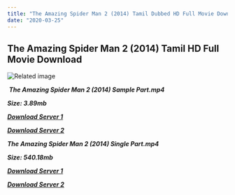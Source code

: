 ```yaml
---
title: "The Amazing Spider Man 2 (2014) Tamil Dubbed HD Full Movie Download"
date: "2020-03-25"
---
```


## The Amazing Spider Man 2 (2014) Tamil HD Full Movie Download

![Related image](https://static.raru.co.za/cover/2014/06/24/1740903-l.jpg?v=1404310348) 

 _**The Amazing Spider Man 2 (2014) Sample Part.mp4**_

_**Size: 3.89mb**_

[_**Download Server 1**_](http://du.wetransfer.vip/files/Tamil{fd620c6e78cfff08ebfb4d2d3131a235617ba7e0206610644c5f25f325d4dc51}20Dubbed{fd620c6e78cfff08ebfb4d2d3131a235617ba7e0206610644c5f25f325d4dc51}20Movies/Tamil{fd620c6e78cfff08ebfb4d2d3131a235617ba7e0206610644c5f25f325d4dc51}20Dubbed{fd620c6e78cfff08ebfb4d2d3131a235617ba7e0206610644c5f25f325d4dc51}20Collections/Spider{fd620c6e78cfff08ebfb4d2d3131a235617ba7e0206610644c5f25f325d4dc51}20Man{fd620c6e78cfff08ebfb4d2d3131a235617ba7e0206610644c5f25f325d4dc51}20Pentalogy{fd620c6e78cfff08ebfb4d2d3131a235617ba7e0206610644c5f25f325d4dc51}20Collections/The{fd620c6e78cfff08ebfb4d2d3131a235617ba7e0206610644c5f25f325d4dc51}20Amazing{fd620c6e78cfff08ebfb4d2d3131a235617ba7e0206610644c5f25f325d4dc51}20Spider{fd620c6e78cfff08ebfb4d2d3131a235617ba7e0206610644c5f25f325d4dc51}20Man{fd620c6e78cfff08ebfb4d2d3131a235617ba7e0206610644c5f25f325d4dc51}202{fd620c6e78cfff08ebfb4d2d3131a235617ba7e0206610644c5f25f325d4dc51}20(2014)/The{fd620c6e78cfff08ebfb4d2d3131a235617ba7e0206610644c5f25f325d4dc51}20Amazing{fd620c6e78cfff08ebfb4d2d3131a235617ba7e0206610644c5f25f325d4dc51}20Spider{fd620c6e78cfff08ebfb4d2d3131a235617ba7e0206610644c5f25f325d4dc51}20Man{fd620c6e78cfff08ebfb4d2d3131a235617ba7e0206610644c5f25f325d4dc51}202{fd620c6e78cfff08ebfb4d2d3131a235617ba7e0206610644c5f25f325d4dc51}20(2014){fd620c6e78cfff08ebfb4d2d3131a235617ba7e0206610644c5f25f325d4dc51}20Sample{fd620c6e78cfff08ebfb4d2d3131a235617ba7e0206610644c5f25f325d4dc51}20HD.mp4)

[_**Download Server 2**_](http://du.wetransfer.vip/files/Tamil{fd620c6e78cfff08ebfb4d2d3131a235617ba7e0206610644c5f25f325d4dc51}20Dubbed{fd620c6e78cfff08ebfb4d2d3131a235617ba7e0206610644c5f25f325d4dc51}20Movies/Tamil{fd620c6e78cfff08ebfb4d2d3131a235617ba7e0206610644c5f25f325d4dc51}20Dubbed{fd620c6e78cfff08ebfb4d2d3131a235617ba7e0206610644c5f25f325d4dc51}20Collections/Spider{fd620c6e78cfff08ebfb4d2d3131a235617ba7e0206610644c5f25f325d4dc51}20Man{fd620c6e78cfff08ebfb4d2d3131a235617ba7e0206610644c5f25f325d4dc51}20Pentalogy{fd620c6e78cfff08ebfb4d2d3131a235617ba7e0206610644c5f25f325d4dc51}20Collections/The{fd620c6e78cfff08ebfb4d2d3131a235617ba7e0206610644c5f25f325d4dc51}20Amazing{fd620c6e78cfff08ebfb4d2d3131a235617ba7e0206610644c5f25f325d4dc51}20Spider{fd620c6e78cfff08ebfb4d2d3131a235617ba7e0206610644c5f25f325d4dc51}20Man{fd620c6e78cfff08ebfb4d2d3131a235617ba7e0206610644c5f25f325d4dc51}202{fd620c6e78cfff08ebfb4d2d3131a235617ba7e0206610644c5f25f325d4dc51}20(2014)/The{fd620c6e78cfff08ebfb4d2d3131a235617ba7e0206610644c5f25f325d4dc51}20Amazing{fd620c6e78cfff08ebfb4d2d3131a235617ba7e0206610644c5f25f325d4dc51}20Spider{fd620c6e78cfff08ebfb4d2d3131a235617ba7e0206610644c5f25f325d4dc51}20Man{fd620c6e78cfff08ebfb4d2d3131a235617ba7e0206610644c5f25f325d4dc51}202{fd620c6e78cfff08ebfb4d2d3131a235617ba7e0206610644c5f25f325d4dc51}20(2014){fd620c6e78cfff08ebfb4d2d3131a235617ba7e0206610644c5f25f325d4dc51}20Sample{fd620c6e78cfff08ebfb4d2d3131a235617ba7e0206610644c5f25f325d4dc51}20HD.mp4)

_**The Amazing Spider Man 2 (2014) Single Part.mp4**_

_**Size: 540.18mb**_

[_**Download Server 1**_](http://du.wetransfer.vip/files/Tamil{fd620c6e78cfff08ebfb4d2d3131a235617ba7e0206610644c5f25f325d4dc51}20Dubbed{fd620c6e78cfff08ebfb4d2d3131a235617ba7e0206610644c5f25f325d4dc51}20Movies/Tamil{fd620c6e78cfff08ebfb4d2d3131a235617ba7e0206610644c5f25f325d4dc51}20Dubbed{fd620c6e78cfff08ebfb4d2d3131a235617ba7e0206610644c5f25f325d4dc51}20Collections/Spider{fd620c6e78cfff08ebfb4d2d3131a235617ba7e0206610644c5f25f325d4dc51}20Man{fd620c6e78cfff08ebfb4d2d3131a235617ba7e0206610644c5f25f325d4dc51}20Pentalogy{fd620c6e78cfff08ebfb4d2d3131a235617ba7e0206610644c5f25f325d4dc51}20Collections/The{fd620c6e78cfff08ebfb4d2d3131a235617ba7e0206610644c5f25f325d4dc51}20Amazing{fd620c6e78cfff08ebfb4d2d3131a235617ba7e0206610644c5f25f325d4dc51}20Spider{fd620c6e78cfff08ebfb4d2d3131a235617ba7e0206610644c5f25f325d4dc51}20Man{fd620c6e78cfff08ebfb4d2d3131a235617ba7e0206610644c5f25f325d4dc51}202{fd620c6e78cfff08ebfb4d2d3131a235617ba7e0206610644c5f25f325d4dc51}20(2014)/The{fd620c6e78cfff08ebfb4d2d3131a235617ba7e0206610644c5f25f325d4dc51}20Amazing{fd620c6e78cfff08ebfb4d2d3131a235617ba7e0206610644c5f25f325d4dc51}20Spider{fd620c6e78cfff08ebfb4d2d3131a235617ba7e0206610644c5f25f325d4dc51}20Man{fd620c6e78cfff08ebfb4d2d3131a235617ba7e0206610644c5f25f325d4dc51}202{fd620c6e78cfff08ebfb4d2d3131a235617ba7e0206610644c5f25f325d4dc51}20(2014){fd620c6e78cfff08ebfb4d2d3131a235617ba7e0206610644c5f25f325d4dc51}20Single{fd620c6e78cfff08ebfb4d2d3131a235617ba7e0206610644c5f25f325d4dc51}20Part{fd620c6e78cfff08ebfb4d2d3131a235617ba7e0206610644c5f25f325d4dc51}20HD.mp4)

_**[Download Server 2](http://du.wetransfer.vip/files/Tamil{fd620c6e78cfff08ebfb4d2d3131a235617ba7e0206610644c5f25f325d4dc51}20Dubbed{fd620c6e78cfff08ebfb4d2d3131a235617ba7e0206610644c5f25f325d4dc51}20Movies/Tamil{fd620c6e78cfff08ebfb4d2d3131a235617ba7e0206610644c5f25f325d4dc51}20Dubbed{fd620c6e78cfff08ebfb4d2d3131a235617ba7e0206610644c5f25f325d4dc51}20Collections/Spider{fd620c6e78cfff08ebfb4d2d3131a235617ba7e0206610644c5f25f325d4dc51}20Man{fd620c6e78cfff08ebfb4d2d3131a235617ba7e0206610644c5f25f325d4dc51}20Pentalogy{fd620c6e78cfff08ebfb4d2d3131a235617ba7e0206610644c5f25f325d4dc51}20Collections/The{fd620c6e78cfff08ebfb4d2d3131a235617ba7e0206610644c5f25f325d4dc51}20Amazing{fd620c6e78cfff08ebfb4d2d3131a235617ba7e0206610644c5f25f325d4dc51}20Spider{fd620c6e78cfff08ebfb4d2d3131a235617ba7e0206610644c5f25f325d4dc51}20Man{fd620c6e78cfff08ebfb4d2d3131a235617ba7e0206610644c5f25f325d4dc51}202{fd620c6e78cfff08ebfb4d2d3131a235617ba7e0206610644c5f25f325d4dc51}20(2014)/The{fd620c6e78cfff08ebfb4d2d3131a235617ba7e0206610644c5f25f325d4dc51}20Amazing{fd620c6e78cfff08ebfb4d2d3131a235617ba7e0206610644c5f25f325d4dc51}20Spider{fd620c6e78cfff08ebfb4d2d3131a235617ba7e0206610644c5f25f325d4dc51}20Man{fd620c6e78cfff08ebfb4d2d3131a235617ba7e0206610644c5f25f325d4dc51}202{fd620c6e78cfff08ebfb4d2d3131a235617ba7e0206610644c5f25f325d4dc51}20(2014){fd620c6e78cfff08ebfb4d2d3131a235617ba7e0206610644c5f25f325d4dc51}20Single{fd620c6e78cfff08ebfb4d2d3131a235617ba7e0206610644c5f25f325d4dc51}20Part{fd620c6e78cfff08ebfb4d2d3131a235617ba7e0206610644c5f25f325d4dc51}20HD.mp4)**_
